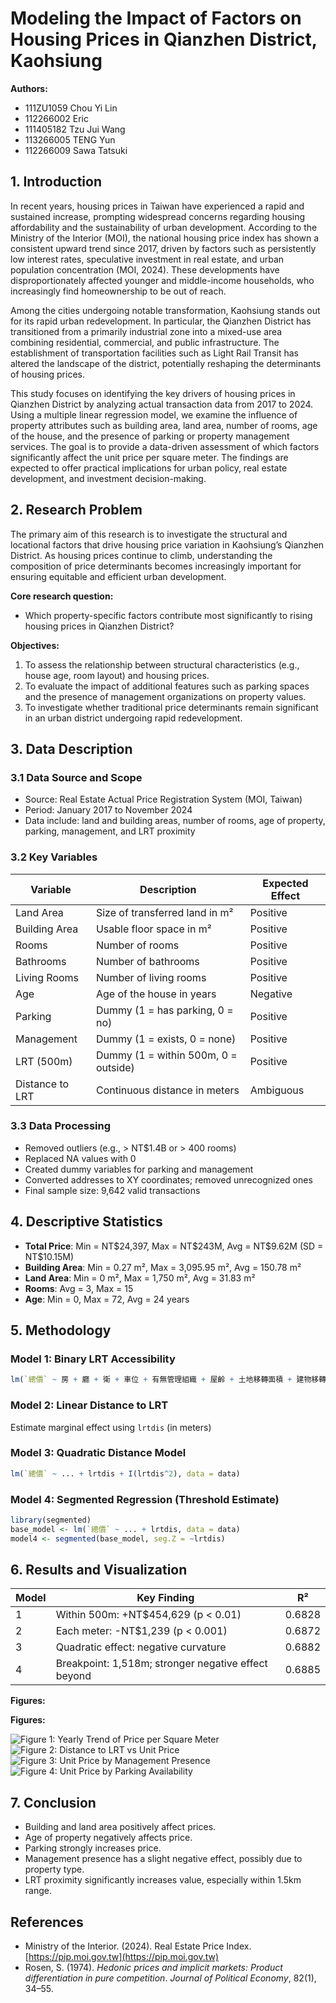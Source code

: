 # Modeling the Impact of Factors on Housing Prices in Qianzhen District, Kaohsiung

**Authors:**

* 111ZU1059 Chou Yi Lin
* 112266002 Eric
* 111405182 Tzu Jui Wang
* 113266005 TENG Yun
* 112266009 Sawa Tatsuki

## 1. Introduction

In recent years, housing prices in Taiwan have experienced a rapid and sustained increase, prompting widespread concerns regarding housing affordability and the sustainability of urban development. According to the Ministry of the Interior (MOI), the national housing price index has shown a consistent upward trend since 2017, driven by factors such as persistently low interest rates, speculative investment in real estate, and urban population concentration (MOI, 2024). These developments have disproportionately affected younger and middle-income households, who increasingly find homeownership to be out of reach.

Among the cities undergoing notable transformation, Kaohsiung stands out for its rapid urban redevelopment. In particular, the Qianzhen District has transitioned from a primarily industrial zone into a mixed-use area combining residential, commercial, and public infrastructure. The establishment of transportation facilities such as Light Rail Transit has altered the landscape of the district, potentially reshaping the determinants of housing prices.

This study focuses on identifying the key drivers of housing prices in Qianzhen District by analyzing actual transaction data from 2017 to 2024. Using a multiple linear regression model, we examine the influence of property attributes such as building area, land area, number of rooms, age of the house, and the presence of parking or property management services. The goal is to provide a data-driven assessment of which factors significantly affect the unit price per square meter. The findings are expected to offer practical implications for urban policy, real estate development, and investment decision-making.

## 2. Research Problem

The primary aim of this research is to investigate the structural and locational factors that drive housing price variation in Kaohsiung’s Qianzhen District. As housing prices continue to climb, understanding the composition of price determinants becomes increasingly important for ensuring equitable and efficient urban development.

**Core research question:**

* Which property-specific factors contribute most significantly to rising housing prices in Qianzhen District?

**Objectives:**

1. To assess the relationship between structural characteristics (e.g., house age, room layout) and housing prices.
2. To evaluate the impact of additional features such as parking spaces and the presence of management organizations on property values.
3. To investigate whether traditional price determinants remain significant in an urban district undergoing rapid redevelopment.

## 3. Data Description

### 3.1 Data Source and Scope

* Source: Real Estate Actual Price Registration System (MOI, Taiwan)
* Period: January 2017 to November 2024
* Data include: land and building areas, number of rooms, age of property, parking, management, and LRT proximity

### 3.2 Key Variables

| Variable        | Description                          | Expected Effect |
| --------------- | ------------------------------------ | --------------- |
| Land Area       | Size of transferred land in m²       | Positive        |
| Building Area   | Usable floor space in m²             | Positive        |
| Rooms           | Number of rooms                      | Positive        |
| Bathrooms       | Number of bathrooms                  | Positive        |
| Living Rooms    | Number of living rooms               | Positive        |
| Age             | Age of the house in years            | Negative        |
| Parking         | Dummy (1 = has parking, 0 = no)      | Positive        |
| Management      | Dummy (1 = exists, 0 = none)         | Positive        |
| LRT (500m)      | Dummy (1 = within 500m, 0 = outside) | Positive        |
| Distance to LRT | Continuous distance in meters        | Ambiguous       |

### 3.3 Data Processing

* Removed outliers (e.g., > NT\$1.4B or > 400 rooms)
* Replaced NA values with 0
* Created dummy variables for parking and management
* Converted addresses to XY coordinates; removed unrecognized ones
* Final sample size: 9,642 valid transactions

## 4. Descriptive Statistics

* **Total Price**: Min = NT\$24,397, Max = NT\$243M, Avg = NT\$9.62M (SD = NT\$10.15M)
* **Building Area**: Min = 0.27 m², Max = 3,095.95 m², Avg = 150.78 m²
* **Land Area**: Min = 0 m², Max = 1,750 m², Avg = 31.83 m²
* **Rooms**: Avg = 3, Max = 15
* **Age**: Min = 0, Max = 72, Avg = 24 years

## 5. Methodology

### Model 1: Binary LRT Accessibility

```r
lm(`總價` ~ 房 + 廳 + 衛 + 車位 + 有無管理組織 + 屋齡 + 土地移轉面積 + 建物移轉面積 + lrt, data = data)
```

### Model 2: Linear Distance to LRT

Estimate marginal effect using `lrtdis` (in meters)

### Model 3: Quadratic Distance Model

```r
lm(`總價` ~ ... + lrtdis + I(lrtdis^2), data = data)
```

### Model 4: Segmented Regression (Threshold Estimate)

```r
library(segmented)
base_model <- lm(`總價` ~ ... + lrtdis, data = data)
model4 <- segmented(base_model, seg.Z = ~lrtdis)
```

## 6. Results and Visualization

| Model | Key Finding                                         | R²     |
| ----- | --------------------------------------------------- | ------ |
| 1     | Within 500m: +NT\$454,629 (p < 0.01)                | 0.6828 |
| 2     | Each meter: -NT\$1,239 (p < 0.001)                  | 0.6872 |
| 3     | Quadratic effect: negative curvature                | 0.6882 |
| 4     | Breakpoint: 1,518m; stronger negative effect beyond | 0.6885 |

**Figures:**

**Figures:**

![Figure 1: Yearly Trend of Price per Square Meter](Figure1.png)  
![Figure 2: Distance to LRT vs Unit Price](Figure2.png)  
![Figure 3: Unit Price by Management Presence](Figure3.png)  
![Figure 4: Unit Price by Parking Availability](Figure4.png)


## 7. Conclusion

* Building and land area positively affect prices.
* Age of property negatively affects price.
* Parking strongly increases price.
* Management presence has a slight negative effect, possibly due to property type.
* LRT proximity significantly increases value, especially within 1.5km range.

## References

* Ministry of the Interior. (2024). Real Estate Price Index. [https://pip.moi.gov.tw](https://pip.moi.gov.tw)
* Rosen, S. (1974). *Hedonic prices and implicit markets: Product differentiation in pure competition*. *Journal of Political Economy*, 82(1), 34–55.
